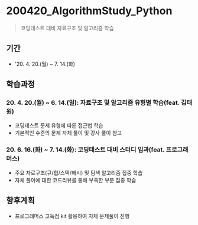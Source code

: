 
# 200420_AlgorithmStudy_Python
> 코딩테스트 대비 자료구조 및 알고리즘 학습

## 기간
* '20. 4. 20.(월) ~ 7. 14.(화)    

## 학습과정

### 20. 4. 20.(월) ~ 6. 14.(일): 자료구조 및 알고리즘 유형별 학습(feat. 김태원)
* 코딩테스트 문제 유형에 따른 접근법 학습
* 기본적인 수준의 문제 자체 풀이 및 강사 풀이 참고 
### 20. 6. 16.(화) ~ 7. 14.(화): 코딩테스트 대비 스터디 입과(feat. 프로그래머스)
* 주요 자료구조(큐/힙/스택/해시) 및 탐색 알고리즘 집중 학습
* 자체 풀이에 대한 코드리뷰를 통해 부족한 부분 집중 학습

## 향후계획
* 프로그래머스 고득점 kit 활용하여 자체 문제풀이 진행

